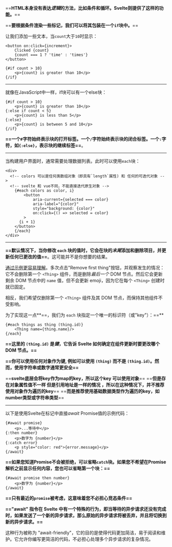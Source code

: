 ==**HTML本身没有表达*逻辑*的方法，比如条件和循环。Svelte则提供了这样的功能。**==

==**要根据条件渲染一些标记，我们可以将其包装在一个`if`块中。**==

让我们添加一些文本，当`count`大于`10`时显示：

```svelte
<button on:click={increment}>
	Clicked {count}
	{count === 1 ? 'time' : 'times'}
</button>

{#if count > 10}
	<p>{count} is greater than 10</p>
{/if}
```

---

就像在JavaScript中一样，if块可以有一个else块：

```svelte
{#if count > 10}
	<p>{count} is greater than 10</p>
{:else if count < 5}
	<p>{count} is less than 5</p>
{:else}
	<p>{count} is between 5 and 10</p>
{/if}
```

**==一个`#`字符始终表示块的打开标签。一个`/`字符始终表示块的闭合标签。一个`:`字符，如`{:else}`，表示块的继续标签==**。

---

当构建用户界面时，通常需要处理数据列表。此时可以使用`each`块：

```svelte
<div>
  <!-- colors 可以是任何类数组对象（即具有`length`属性) 和 任何的可迭代对象 -->
  <!-- svelte 和 vue不同，不能直接迭代原生对象 -->
	{#each colors as color, i}
		<button
			aria-current={selected === color}
			aria-label="{color}"
			style="background: {color}"
			on:click={() => selected = color}
		>
      {i + 1}
    </button>
	{/each}
</div>
```

---

**==默认情况下，当你修改 `each` 块的值时，它会在块的*末尾*添加和删除项目，并更新任何已更改的值==**。这可能并不是你想要的结果。

[通过示例更容易理解](https://learn.svelte.dev/tutorial/keyed-each-blocks)。多次点击"Remove first thing"按钮，并观察发生的情况：它不会删除第一个 `<Thing>` 组件，而是删除*最后一个* DOM 节点。然后它会更新剩余 DOM 节点中的 `name` 值，但不会更新 emoji，因为它在每个 `<Thing>` 创建时就已固定。

相反，我们希望仅删除第一个 `<Thing>` 组件及其 DOM 节点，而保持其他组件不受影响。

为了实现这一点**==，我们为 `each` 块指定一个唯一的标识符（或"key"）：==**

```svelte
{#each things as thing (thing.id)}
	<Thing name={thing.name}/>
{/each}
```

**==这里的 `(thing.id)` 是*键*，它告诉 Svelte 如何确定在组件更新时要更改哪个 DOM 节点。==**

**==你可以使用任何对象作为键, 例如可以使用 `(thing)` 而不是 `(thing.id)`。然而，使用字符串或数字通常更安全==**

==**svelte底层会将key作为map的key，所以这个key 可以使用对象**== 
==**但是存在对象属性值不一样 但是引用地址是一样的情况 ，所以在这种情况下，并不推荐使用对象作为遍历的key**==
==**而是推荐使用基础数据类型作为遍历的key，如number类型或字符串类型**==

---

以下是使用Svelte在标记中直接*await* Promise值的示例代码：

```svelte
{#await promise}
	<p>...等待中</p>
{:then number}
	<p>数字为 {number}</p>
{:catch error}
	<p style="color: red">{error.message}</p>
{/await}
```



**==如果您知道Promise不会被拒绝，可以省略`catch`块。如果您不希望在Promise解析之前显示任何内容，您也可以省略第一个块：==**

```svelte
{#await promise then number}
	<p>数字为 {number}</p>
{/await}
```



**==只有最近的`promise`被考虑，这意味着您不必担心竞态条件==**

**=="await" 指令在 Svelte 中有一个特殊的行为，即当等待的异步请求还没有完成时，如果发送了一个新的异步请求，那么原始的异步请求将被丢弃，并且将切换到新的异步请求。==**

这种行为被称为 "await-friendly"，它的目的是使得代码更加简洁，易于阅读和维护。它允许你编写更简洁的代码，不必担心处理多个异步请求的复杂情况。
